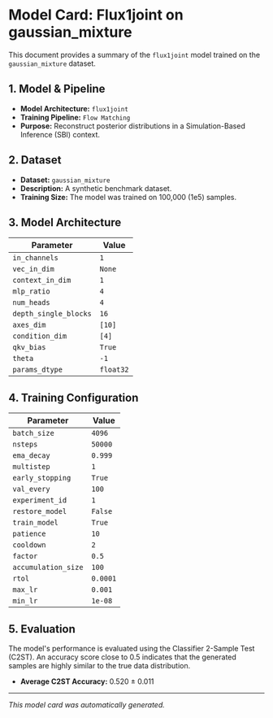 
# Model Card: Flux1joint on gaussian_mixture

This document provides a summary of the `flux1joint` model trained on the `gaussian_mixture` dataset.

## 1. Model & Pipeline

- **Model Architecture:** `flux1joint`
- **Training Pipeline:** `Flow Matching`
- **Purpose:** Reconstruct posterior distributions in a Simulation-Based Inference (SBI) context.

## 2. Dataset

- **Dataset:** `gaussian_mixture`
- **Description:** A synthetic benchmark dataset.
- **Training Size:** The model was trained on 100,000 (1e5) samples.

## 3. Model Architecture

| Parameter | Value |
|---|---|
| `in_channels` | `1` |
| `vec_in_dim` | `None` |
| `context_in_dim` | `1` |
| `mlp_ratio` | `4` |
| `num_heads` | `4` |
| `depth_single_blocks` | `16` |
| `axes_dim` | `[10]` |
| `condition_dim` | `[4]` |
| `qkv_bias` | `True` |
| `theta` | `-1` |
| `params_dtype` | `float32` |

## 4. Training Configuration

| Parameter | Value |
|---|---|
| `batch_size` | `4096` |
| `nsteps` | `50000` |
| `ema_decay` | `0.999` |
| `multistep` | `1` |
| `early_stopping` | `True` |
| `val_every` | `100` |
| `experiment_id` | `1` |
| `restore_model` | `False` |
| `train_model` | `True` |
| `patience` | `10` |
| `cooldown` | `2` |
| `factor` | `0.5` |
| `accumulation_size` | `100` |
| `rtol` | `0.0001` |
| `max_lr` | `0.001` |
| `min_lr` | `1e-08` |

## 5. Evaluation

The model's performance is evaluated using the Classifier 2-Sample Test (C2ST). An accuracy score close to 0.5 indicates that the generated samples are highly similar to the true data distribution.

- **Average C2ST Accuracy:** 0.520 ± 0.011

---
*This model card was automatically generated.*
